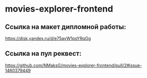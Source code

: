# movies-explorer-frontend

## Ссылка на макет дипломной работы:
https://disk.yandex.ru/d/e75ayW1psYRqGg

## Cсылка на пул реквест:
https://github.com/NMaksG/movies-explorer-frontend/pull/2#issue-1460379449